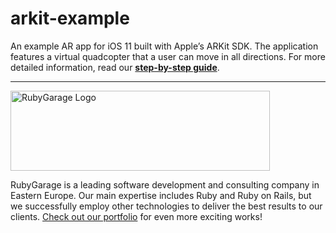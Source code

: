 # arkit-example

An example AR app for iOS 11 built with Apple’s ARKit SDK. The application features a virtual quadcopter that a user can move in all directions. For more detailed information, read our 
<a href="https://rubygarage.org/blog/create-augmented-reality-app-for-ios-11" target="_blank"><strong>step-by-step guide</strong></a>.
***
<a href="https://rubygarage.org/"><img src="https://rubygarage.s3.amazonaws.com/assets/assets/rg_color_logo_horizontal-919afc51a81d2e40cb6a0b43ee832e3fcd49669d06785156d2d16fd0d799f89e.png" alt="RubyGarage Logo" width="415" height="128"></a>

RubyGarage is a leading software development and consulting company in Eastern Europe. Our main expertise includes Ruby and Ruby on Rails, but we successfully employ other technologies to deliver the best results to our clients. [Check out our portfolio](https://rubygarage.org/portfolio) for even more exciting works!
